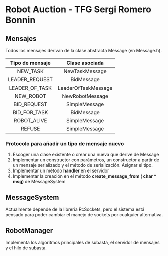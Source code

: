 # Robot Auction - TFG Sergi Romero Bonnin

## Mensajes
Todos los mensajes derivan de la clase abstracta Message (en Message.h).

| Tipo de mensaje |    Clase asociada   |
|:---------------:|:-------------------:|
| NEW_TASK        | NewTaskMessage      |
| LEADER_REQUEST  | BidMessage          |
| LEADER_OF_TASK  | LeaderOfTaskMessage |
| NEW_ROBOT       | NewRobotMessage     |
| BID_REQUEST     | SimpleMessage       |
| BID_FOR_TASK    | BidMessage          |
| ROBOT_ALIVE     | SimpleMessage       |
| REFUSE          | SimpleMessage       |

### Protocolo para añadir un tipo de mensaje nuevo
1. Escoger una clase existente o crear una nueva que derive de Message
2. Implementar un constructor con parámetros, un constructor a partir de un mensaje serializado y el método de serialización. Asignar el tipo.
3. Implementar un método <b> handler </b> en el servidor
4. Implementar la creación en el método <b> create_message_from ( char * msg) </b> de <it> MessageSystem </it>



## MessageSystem

Actualmente depende de la libreria RcSockets, pero el sistema está pensado para poder cambiar el manejo de sockets por cualquier alternativa.

## RobotManager

Implementa los algoritmos principales de subasta, el servidor de mensajes y el hilo de subasta.

